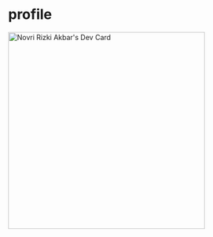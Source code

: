 # profile

<a href="https://app.daily.dev/novririzkiakbar"><img src="https://api.daily.dev/devcards/6ee901aafeca40d495368200ae3f77eb.png?r=2zd" width="400" alt="Novri Rizki Akbar's Dev Card"/></a>
